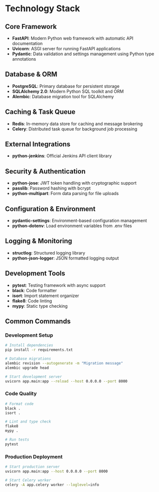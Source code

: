 # Technology Stack

## Core Framework
- **FastAPI**: Modern Python web framework with automatic API documentation
- **Uvicorn**: ASGI server for running FastAPI applications
- **Pydantic**: Data validation and settings management using Python type annotations

## Database & ORM
- **PostgreSQL**: Primary database for persistent storage
- **SQLAlchemy 2.0**: Modern Python SQL toolkit and ORM
- **Alembic**: Database migration tool for SQLAlchemy

## Caching & Task Queue
- **Redis**: In-memory data store for caching and message brokering
- **Celery**: Distributed task queue for background job processing

## External Integrations
- **python-jenkins**: Official Jenkins API client library

## Security & Authentication
- **python-jose**: JWT token handling with cryptographic support
- **passlib**: Password hashing with bcrypt
- **python-multipart**: Form data parsing for file uploads

## Configuration & Environment
- **pydantic-settings**: Environment-based configuration management
- **python-dotenv**: Load environment variables from .env files

## Logging & Monitoring
- **structlog**: Structured logging library
- **python-json-logger**: JSON formatted logging output

## Development Tools
- **pytest**: Testing framework with async support
- **black**: Code formatter
- **isort**: Import statement organizer
- **flake8**: Code linting
- **mypy**: Static type checking

## Common Commands

### Development Setup
```bash
# Install dependencies
pip install -r requirements.txt

# Database migrations
alembic revision --autogenerate -m "Migration message"
alembic upgrade head

# Start development server
uvicorn app.main:app --reload --host 0.0.0.0 --port 8000
```

### Code Quality
```bash
# Format code
black .
isort .

# Lint and type check
flake8
mypy .

# Run tests
pytest
```

### Production Deployment
```bash
# Start production server
uvicorn app.main:app --host 0.0.0.0 --port 8000

# Start Celery worker
celery -A app.celery worker --loglevel=info
```